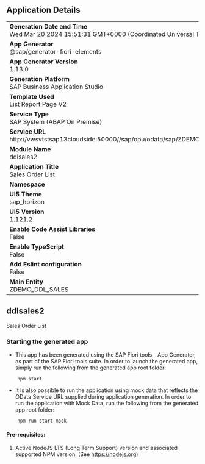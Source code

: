 ## Application Details
|               |
| ------------- |
|**Generation Date and Time**<br>Wed Mar 20 2024 15:51:31 GMT+0000 (Coordinated Universal Time)|
|**App Generator**<br>@sap/generator-fiori-elements|
|**App Generator Version**<br>1.13.0|
|**Generation Platform**<br>SAP Business Application Studio|
|**Template Used**<br>List Report Page V2|
|**Service Type**<br>SAP System (ABAP On Premise)|
|**Service URL**<br>http://vwsvtstsap13cloudside:50000//sap/opu/odata/sap/ZDEMO_DDL_SALES_CDS
|**Module Name**<br>ddlsales2|
|**Application Title**<br>Sales Order List|
|**Namespace**<br>|
|**UI5 Theme**<br>sap_horizon|
|**UI5 Version**<br>1.121.2|
|**Enable Code Assist Libraries**<br>False|
|**Enable TypeScript**<br>False|
|**Add Eslint configuration**<br>False|
|**Main Entity**<br>ZDEMO_DDL_SALES|

## ddlsales2

Sales Order List

### Starting the generated app

-   This app has been generated using the SAP Fiori tools - App Generator, as part of the SAP Fiori tools suite.  In order to launch the generated app, simply run the following from the generated app root folder:

```
    npm start
```

- It is also possible to run the application using mock data that reflects the OData Service URL supplied during application generation.  In order to run the application with Mock Data, run the following from the generated app root folder:

```
    npm run start-mock
```

#### Pre-requisites:

1. Active NodeJS LTS (Long Term Support) version and associated supported NPM version.  (See https://nodejs.org)


